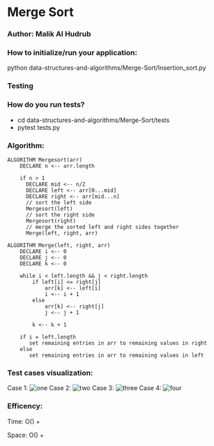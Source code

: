 # Merge Sort
### Author: Malik Al Hudrub
### How to initialize/run your application:
python data-structures-and-algorithms/Merge-Sort/Insertion_sort.py

### Testing 
### How do you run tests?
+ cd data-structures-and-algorithms/Merge-Sort/tests 
+ pytest tests.py

### Algorithm:

``` 
ALGORITHM Mergesort(arr)
    DECLARE n <-- arr.length

    if n > 1
      DECLARE mid <-- n/2
      DECLARE left <-- arr[0...mid]
      DECLARE right <-- arr[mid...n]
      // sort the left side
      Mergesort(left)
      // sort the right side
      Mergesort(right)
      // merge the sorted left and right sides together
      Merge(left, right, arr)

ALGORITHM Merge(left, right, arr)
    DECLARE i <-- 0
    DECLARE j <-- 0
    DECLARE k <-- 0

    while i < left.length && j < right.length
        if left[i] <= right[j]
            arr[k] <-- left[i]
            i <-- i + 1
        else
            arr[k] <-- right[j]
            j <-- j + 1

        k <-- k + 1

    if i = left.length
       set remaining entries in arr to remaining values in right
    else
       set remaining entries in arr to remaining values in left
```
### Test cases visualization:

Case 1:
![one]()
Case 2:
![two]()
Case 3:
![three]()
Case 4:
![four]()


### Efficency:
Time: O()
+ 

Space: O()
+ 